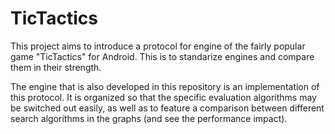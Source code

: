 # TicTactics

This project aims to introduce a protocol for engine of the fairly popular game "TicTactics" for Android. 
This is to standarize engines and compare them in their strength. 

The engine that is also developed in this repository is an implementation of this protocol. It is organized so that the specific evaluation algorithms may be switched out easily, as well as to feature a comparison between different search algorithms in the graphs (and see the performance impact).
